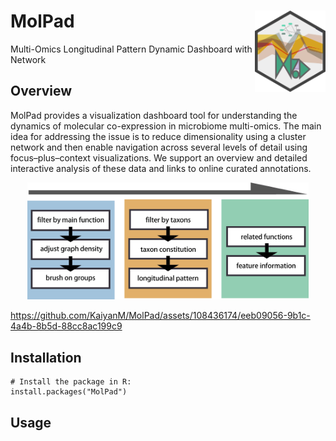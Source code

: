 # MolPad  <img src="https://github.com/KaiyanM/MolPad/blob/main/image/logo.png" align="right" height="130" /></a>
Multi-Omics Longitudinal Pattern Dynamic Dashboard with Network

## Overview

MolPad provides a visualization dashboard tool for understanding the dynamics of molecular co-expression in microbiome multi-omics. The main idea for addressing the issue is to reduce dimensionality using a cluster network and then enable navigation across several levels of detail using focus–plus–context visualizations. We support an overview and detailed interactive analysis of these data and links to online curated annotations. 

<p align="center">
  <img src="https://github.com/KaiyanM/MolPad/blob/main/image/flow.png" width="450"/></a>  
</p>

https://github.com/KaiyanM/MolPad/assets/108436174/eeb09056-9b1c-4a4b-8b5d-88cc8ac199c9



## Installation

```{r, eval = FALSE}
# Install the package in R:
install.packages("MolPad")
```

## Usage

